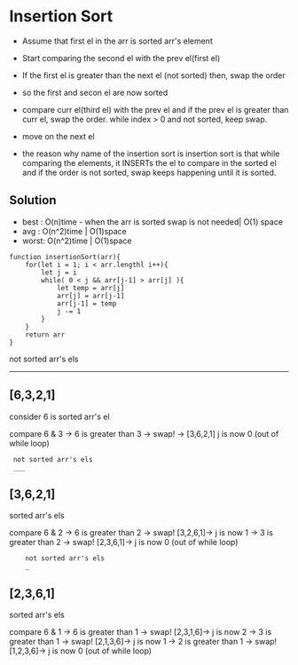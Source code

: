 # Insertion Sort

- Assume that first el in the arr is sorted arr's element
- Start comparing the second el with the prev el(first el)
- If the first el is greater than the next el (not sorted) then, swap the order
- so the first and secon el are now sorted
- compare curr el(third el) with the prev el and if the prev el is greater than curr el, swap the order. while index > 0 and not sorted, keep swap.
- move on the next el

- the reason why name of the insertion sort is insertion sort is that while comparing the elements, it INSERTs the el to compare in the sorted el and if the order is not sorted, swap keeps happening until it is sorted.

## Solution 
- best : O(n)time - when the arr is sorted swap is not needed| O(1) space
- avg  : O(n^2)time | O(1)space
- worst: O(n^2)time | O(1)space
```
function insertionSort(arr){
    for(let i = 1; i < arr.lengthl i++){
        let j = i
        while( 0 < j && arr[j-1] > arr[j] ){
            let temp = arr[j]
            arr[j] = arr[j-1]
            arr[j-1] = temp
            j -= 1
        }
    }
    return arr
}
```
   not sorted arr's els
   _____
[6,3,2,1]
 -
 consider 6 is sorted arr's el

compare 6 & 3 -> 6 is greater than 3 -> swap! ->
[3,6,2,1] j is now 0 (out of while loop)

     not sorted arr's els
     ___
[3,6,2,1]
 ---
 sorted arr's els

 compare 6 & 2 -> 6 is greater than 2 -> swap! 
[3,2,6,1]-> j is now 1 -> 3 is greater than 2 -> swap! 
[2,3,6,1]-> j is now 0 (out of while loop)

        not sorted arr's els
        _
 [2,3,6,1]
  -----
  sorted arr's els

 compare 6 & 1 -> 6 is greater than 1 -> swap! 
[2,3,1,6]-> j is now 2 -> 3 is greater than 1 -> swap! 
[2,1,3,6]-> j is now 1 -> 2 is greater than 1 -> swap!
[1,2,3,6]-> j is now 0 (out of while loop)